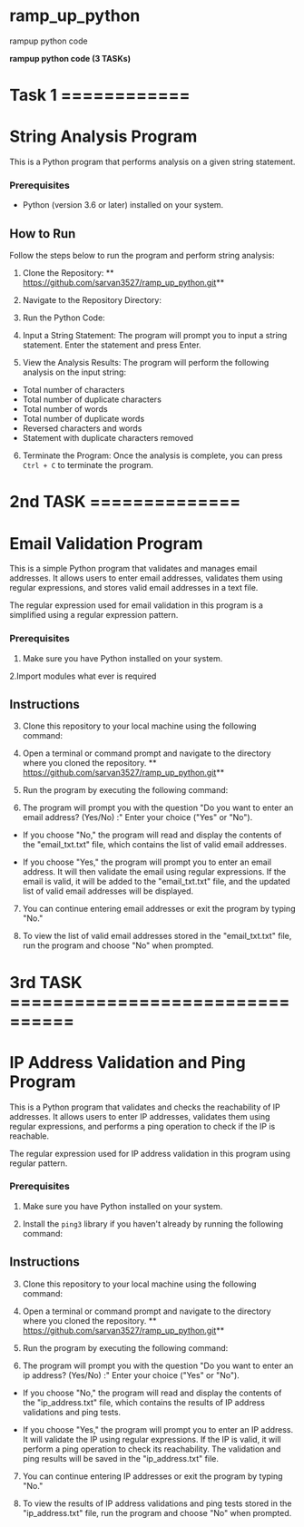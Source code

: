 # ramp_up_python
rampup python code 

**rampup python code 
(3 TASKs)**

#   Task 1    ============
# String Analysis Program

This is a Python program that performs analysis on a given string statement.

### Prerequisites

- Python (version 3.6 or later) installed on your system.

## How to Run

Follow the steps below to run the program and perform string analysis:

1. Clone the Repository: ** https://github.com/sarvan3527/ramp_up_python.git**

2. Navigate to the Repository Directory:

3. Run the Python Code:

4. Input a String Statement:
The program will prompt you to input a string statement. Enter the statement and press Enter.

5. View the Analysis Results:
The program will perform the following analysis on the input string:
- Total number of characters
- Total number of duplicate characters
- Total number of words
- Total number of duplicate words
- Reversed characters and words
- Statement with duplicate characters removed

6. Terminate the Program:
Once the analysis is complete, you can press `Ctrl + C` to terminate the program.


#      2nd TASK  ==============

# Email Validation Program

This is a simple Python program that validates and manages email addresses. It allows users to enter email addresses, validates them using regular expressions, and stores valid email addresses in a text file.

The regular expression used for email validation in this program is a simplified  using a regular expression pattern.

### Prerequisites
1. Make sure you have Python installed on your system.

2.Import modules what ever is required

## Instructions

3. Clone this repository to your local machine using the following command: 


4. Open a terminal or command prompt and navigate to the directory where you cloned the repository.
    ** https://github.com/sarvan3527/ramp_up_python.git**

5. Run the program by executing the following command:


6. The program will prompt you with the question "Do you want to enter an email address? (Yes/No) :" Enter your choice ("Yes" or "No").

- If you choose "No," the program will read and display the contents of the "email_txt.txt" file, which contains the list of valid email addresses.

- If you choose "Yes," the program will prompt you to enter an email address. It will then validate the email using regular expressions. If the email is valid, it will be added to the "email_txt.txt" file, and the updated list of valid email addresses will be displayed.

7. You can continue entering email addresses or exit the program by typing "No."

8. To view the list of valid email addresses stored in the "email_txt.txt" file, run the program and choose "No" when prompted.




#    3rd  TASK  ================================

  # IP Address Validation and Ping Program

This is a Python program that validates and checks the reachability of IP addresses. It allows users to enter IP addresses, validates them using regular expressions, and performs a ping operation to check if the IP is reachable.

The regular expression used for IP address validation in this program using regular pattern.

### Prerequisites

1. Make sure you have Python installed on your system.

2. Install the `ping3` library if you haven't already by running the following command:

## Instructions
3. Clone this repository to your local machine using the following command:


4. Open a terminal or command prompt and navigate to the directory where you cloned the repository.
    ** https://github.com/sarvan3527/ramp_up_python.git**

5. Run the program by executing the following command:


6. The program will prompt you with the question "Do you want to enter an ip address? (Yes/No) :" Enter your choice ("Yes" or "No").

- If you choose "No," the program will read and display the contents of the "ip_address.txt" file, which contains the results of IP address validations and ping tests.

- If you choose "Yes," the program will prompt you to enter an IP address. It will validate the IP using regular expressions. If the IP is valid, it will perform a ping operation to check its reachability. The validation and ping results will be saved in the "ip_address.txt" file.

7. You can continue entering IP addresses or exit the program by typing "No."

8. To view the results of IP address validations and ping tests stored in the "ip_address.txt" file, run the program and choose "No" when prompted.






